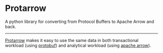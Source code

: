 # Protarrow

A python library for converting from Protocol Buffers to Apache Arrow and back.

___

[Protarrow](https://github.com/tradewelltech/protarrow) makes it easy to use the same data in both transactional workload 
(using [protobuf](https://developers.google.com/protocol-buffers))
and analytical workload (using [apache arrow](https://arrow.apache.org/)).

[usage]: usage.md
[types]: types.md
[development]: development.md
[faq]: faq.md
